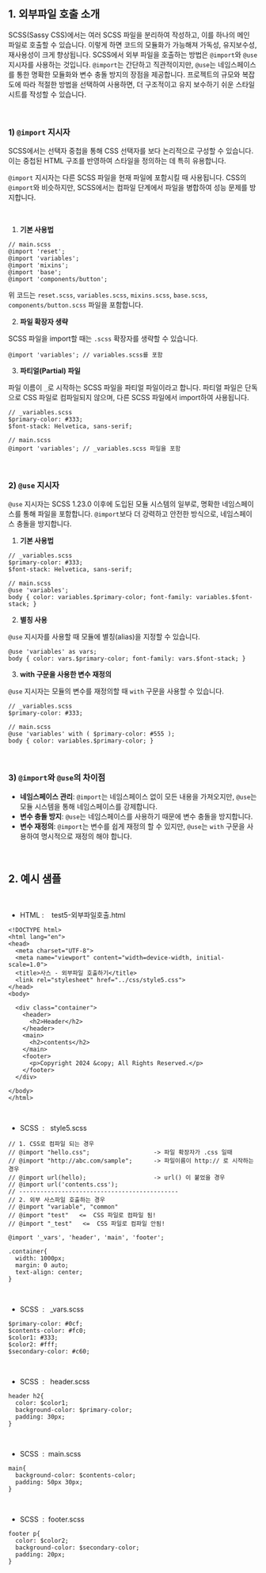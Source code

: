 ## 1\. 외부파일 호출 소개

SCSS(Sassy CSS)에서는 여러 SCSS 파일을 분리하여 작성하고, 이를 하나의 메인 파일로 호출할 수 있습니다. 이렇게 하면 코드의 모듈화가 가능해져 가독성, 유지보수성, 재사용성이 크게 향상됩니다. SCSS에서 외부 파일을 호출하는 방법은 `@import`와 `@use` 지시자를 사용하는 것입니다. `@import`는 간단하고 직관적이지만, `@use`는 네임스페이스를 통한 명확한 모듈화와 변수 충돌 방지의 장점을 제공합니다. 프로젝트의 규모와 복잡도에 따라 적절한 방법을 선택하여 사용하면, 더 구조적이고 유지 보수하기 쉬운 스타일시트를 작성할 수 있습니다.

<br>  

### 1) `@import` 지시자

SCSS에서는 선택자 중첩을 통해 CSS 선택자를 보다 논리적으로 구성할 수 있습니다. 이는 중첩된 HTML 구조를 반영하여 스타일을 정의하는 데 특히 유용합니다.

  

`@import` 지시자는 다른 SCSS 파일을 현재 파일에 포함시킬 때 사용됩니다. CSS의 `@import`와 비슷하지만, SCSS에서는 컴파일 단계에서 파일을 병합하여 성능 문제를 방지합니다.

<br>

1. **기본 사용법**

```
// main.scss 
@import 'reset'; 
@import 'variables'; 
@import 'mixins';
@import 'base'; 
@import 'components/button';
```

위 코드는 `reset.scss`, `variables.scss`, `mixins.scss`, `base.scss`, `components/button.scss` 파일을 포함합니다.

2. **파일 확장자 생략**

SCSS 파일을 import할 때는 `.scss` 확장자를 생략할 수 있습니다.

  

```
@import 'variables'; // variables.scss를 포함
```

3. **파티얼(Partial) 파일**

파일 이름이 `_`로 시작하는 SCSS 파일을 파티얼 파일이라고 합니다. 파티얼 파일은 단독으로 CSS 파일로 컴파일되지 않으며, 다른 SCSS 파일에서 import하여 사용됩니다.

  

```
// _variables.scss 
$primary-color: #333; 
$font-stack: Helvetica, sans-serif; 

// main.scss 
@import 'variables'; // _variables.scss 파일을 포함
```

<br>  

### 2) `@use` 지시자

`@use` 지시자는 SCSS 1.23.0 이후에 도입된 모듈 시스템의 일부로, 명확한 네임스페이스를 통해 파일을 포함합니다. `@import`보다 더 강력하고 안전한 방식으로, 네임스페이스 충돌을 방지합니다.

  

1. **기본 사용법**

```
// _variables.scss 
$primary-color: #333; 
$font-stack: Helvetica, sans-serif; 

// main.scss 
@use 'variables'; 
body { color: variables.$primary-color; font-family: variables.$font-stack; }
```

2. **별칭 사용**

`@use` 지시자를 사용할 때 모듈에 별칭(alias)을 지정할 수 있습니다.

  

```
@use 'variables' as vars; 
body { color: vars.$primary-color; font-family: vars.$font-stack; }
```
  

3. **with 구문을 사용한 변수 재정의**

`@use` 지시자는 모듈의 변수를 재정의할 때 `with` 구문을 사용할 수 있습니다.

  

```
// _variables.scss 
$primary-color: #333; 

// main.scss 
@use 'variables' with ( $primary-color: #555 ); 
body { color: variables.$primary-color; }
```
  
<br>  

### 3) `@import`와 `@use`의 차이점

  

- **네임스페이스 관리**: `@import`는 네임스페이스 없이 모든 내용을 가져오지만, `@use`는 모듈 시스템을 통해 네임스페이스를 강제합니다.
- **변수 충돌 방지**: `@use`는 네임스페이스를 사용하기 때문에 변수 충돌을 방지합니다.
- **변수 재정의**: `@import`는 변수를 쉽게 재정의 할 수 있지만, `@use`는 `with` 구문을 사용하여 명시적으로 재정의 해야 합니다.

<br> 

## 2\. 예시 샘플

<br>

- HTML :    test5-외부파일호출.html

```
<!DOCTYPE html>
<html lang="en">
<head>
  <meta charset="UTF-8">
  <meta name="viewport" content="width=device-width, initial-scale=1.0">
  <title>사스 - 외부파일 호출하기</title>
  <link rel="stylesheet" href="../css/style5.css">
</head>
<body>

  <div class="container">
    <header>
      <h2>Header</h2>
    </header>
    <main>
      <h2>contents</h2>
    </main>
    <footer>
      <p>Copyright 2024 &copy; All Rights Reserved.</p>
    </footer>
  </div>
  
</body>
</html>
```

<br>

- SCSS  :   style5.scss

```
// 1. CSS로 컴파일 되는 경우
// @import "hello.css";                  -> 파일 확장자가 .css 일때  
// @import "http://abc.com/sample";      -> 파일이름이 http:// 로 시작하는 경우
// @import url(hello);                   -> url() 이 붙었을 경우
// @import url('contents.css');
// ---------------------------------------------
// 2. 외부 사스파일 호출하는 경우
// @import "variable", "common"
// @import "test"   <=  CSS 파일로 컴파일 됨!
// @import "_test"   <=  CSS 파일로 컴파일 안됨!

@import '_vars', 'header', 'main', 'footer';

.container{
  width: 1000px;
  margin: 0 auto;
  text-align: center;
}
```


<br>

- SCSS  :   _vars.scss

```
$primary-color: #0cf;
$contents-color: #fc0;
$color1: #333;
$color2: #fff;
$secondary-color: #c60;
```

<br>

- SCSS  :   header.scss

```
header h2{
  color: $color1;
  background-color: $primary-color;
  padding: 30px;
}
```
<br>

- SCSS  :  main.scss

```
main{
  background-color: $contents-color;
  padding: 50px 30px;
}
```
<br>

- SCSS  :  footer.scss

```
footer p{
  color: $color2;
  background-color: $secondary-color;
  padding: 20px;
}
```